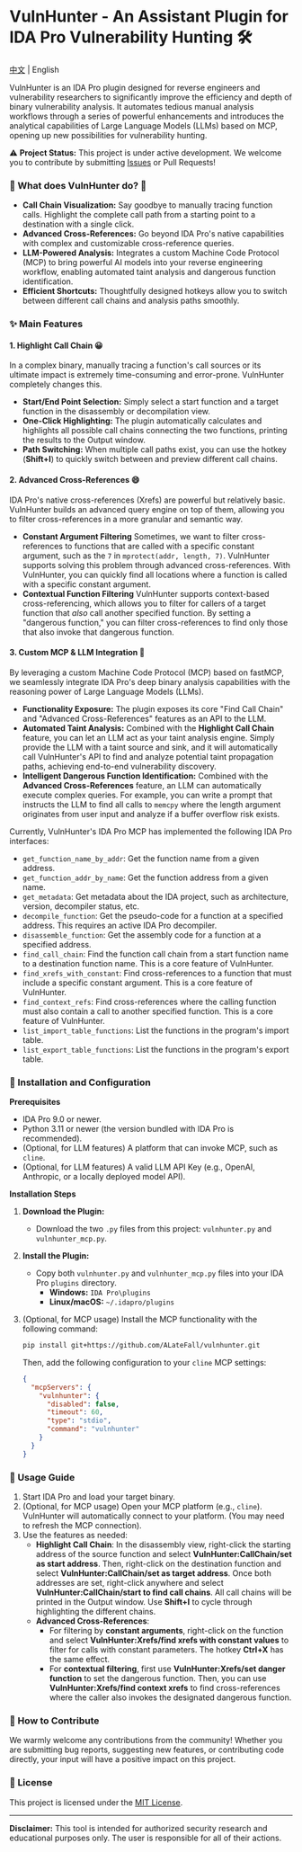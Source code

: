 # VulnHunter - An Assistant Plugin for IDA Pro Vulnerability Hunting 🛠

 [中文](https://github.com/ALateFall/vulnhunter/blob/master/readme_ch.md) | English

VulnHunter is an IDA Pro plugin designed for reverse engineers and vulnerability researchers to significantly improve the efficiency and depth of binary vulnerability analysis. It automates tedious manual analysis workflows through a series of powerful enhancements and introduces the analytical capabilities of Large Language Models (LLMs) based on MCP, opening up new possibilities for vulnerability hunting.

⚠️ **Project Status:** This project is under active development. We welcome you to contribute by submitting [Issues](https://github.com/ALateFall/vulnhunter/issues) or Pull Requests!

### 🌟 What does VulnHunter do? 🤠

- **Call Chain Visualization:** Say goodbye to manually tracing function calls. Highlight the complete call path from a starting point to a destination with a single click.
- **Advanced Cross-References:** Go beyond IDA Pro's native capabilities with complex and customizable cross-reference queries.
- **LLM-Powered Analysis:** Integrates a custom Machine Code Protocol (MCP) to bring powerful AI models into your reverse engineering workflow, enabling automated taint analysis and dangerous function identification.
- **Efficient Shortcuts:** Thoughtfully designed hotkeys allow you to switch between different call chains and analysis paths smoothly.

### ✨ Main Features

#### 1. Highlight Call Chain 😀

In a complex binary, manually tracing a function's call sources or its ultimate impact is extremely time-consuming and error-prone. VulnHunter completely changes this.

- **Start/End Point Selection:** Simply select a start function and a target function in the disassembly or decompilation view.
- **One-Click Highlighting:** The plugin automatically calculates and highlights all possible call chains connecting the two functions, printing the results to the Output window.
- **Path Switching:** When multiple call paths exist, you can use the hotkey (**Shift+I**) to quickly switch between and preview different call chains.

#### 2. Advanced Cross-References 😄

IDA Pro's native cross-references (Xrefs) are powerful but relatively basic. VulnHunter builds an advanced query engine on top of them, allowing you to filter cross-references in a more granular and semantic way.

- **Constant Argument Filtering** Sometimes, we want to filter cross-references to functions that are called with a specific constant argument, such as the `7` in `mprotect(addr, length, 7)`. VulnHunter supports solving this problem through advanced cross-references. With VulnHunter, you can quickly find all locations where a function is called with a specific constant argument.
- **Contextual Function Filtering** VulnHunter supports context-based cross-referencing, which allows you to filter for callers of a target function that *also* call another specified function. By setting a "dangerous function," you can filter cross-references to find only those that also invoke that dangerous function.

#### 3. Custom MCP & LLM Integration 🤖

By leveraging a custom Machine Code Protocol (MCP) based on fastMCP, we seamlessly integrate IDA Pro's deep binary analysis capabilities with the reasoning power of Large Language Models (LLMs).

- **Functionality Exposure:** The plugin exposes its core "Find Call Chain" and "Advanced Cross-References" features as an API to the LLM.
- **Automated Taint Analysis:** Combined with the **Highlight Call Chain** feature, you can let an LLM act as your taint analysis engine. Simply provide the LLM with a taint source and sink, and it will automatically call VulnHunter's API to find and analyze potential taint propagation paths, achieving end-to-end vulnerability discovery.
- **Intelligent Dangerous Function Identification:** Combined with the **Advanced Cross-References** feature, an LLM can automatically execute complex queries. For example, you can write a prompt that instructs the LLM to find all calls to `memcpy` where the length argument originates from user input and analyze if a buffer overflow risk exists.

Currently, VulnHunter's IDA Pro MCP has implemented the following IDA Pro interfaces:

- `get_function_name_by_addr`: Get the function name from a given address.
- `get_function_addr_by_name`: Get the function address from a given name.
- `get_metadata`: Get metadata about the IDA project, such as architecture, version, decompiler status, etc.
- `decompile_function`: Get the pseudo-code for a function at a specified address. This requires an active IDA Pro decompiler.
- `disassemble_function`: Get the assembly code for a function at a specified address.
- `find_call_chain`: Find the function call chain from a start function name to a destination function name. This is a core feature of VulnHunter.
- `find_xrefs_with_constant`: Find cross-references to a function that must include a specific constant argument. This is a core feature of VulnHunter.
- `find_context_refs`: Find cross-references where the calling function must also contain a call to another specified function. This is a core feature of VulnHunter.
- `list_import_table_functions`: List the functions in the program's import table.
- `list_export_table_functions`: List the functions in the program's export table.

### 🔧 Installation and Configuration

**Prerequisites**

- IDA Pro 9.0 or newer.
- Python 3.11 or newer (the version bundled with IDA Pro is recommended).
- (Optional, for LLM features) A platform that can invoke MCP, such as `cline`.
- (Optional, for LLM features) A valid LLM API Key (e.g., OpenAI, Anthropic, or a locally deployed model API).

**Installation Steps**

1. **Download the Plugin:**

   - Download the two `.py` files from this project: `vulnhunter.py` and `vulnhunter_mcp.py`.

2. **Install the Plugin:**

   - Copy both `vulnhunter.py` and `vulnhunter_mcp.py` files into your IDA Pro `plugins` directory.
     - **Windows:** `IDA Pro\plugins`
     - **Linux/macOS:** `~/.idapro/plugins`

3. (Optional, for MCP usage) Install the MCP functionality with the following command:

   ```bash
   pip install git+https://github.com/ALateFall/vulnhunter.git
   ```

   Then, add the following configuration to your `cline` MCP settings:

   ```json
   {
     "mcpServers": {
       "vulnhunter": {
         "disabled": false,
         "timeout": 60,
         "type": "stdio",
         "command": "vulnhunter"
       }
     }
   }
   ```

### 🚀 Usage Guide

1. Start IDA Pro and load your target binary.
2. (Optional, for MCP usage) Open your MCP platform (e.g., `cline`). VulnHunter will automatically connect to your platform. (You may need to refresh the MCP connection).
3. Use the features as needed:
   - **Highlight Call Chain**: In the disassembly view, right-click the starting address of the source function and select **VulnHunter:CallChain/set as start address**. Then, right-click on the destination function and select **VulnHunter:CallChain/set as target address**. Once both addresses are set, right-click anywhere and select **VulnHunter:CallChain/start to find call chains**. All call chains will be printed in the Output window. Use **Shift+I** to cycle through highlighting the different chains.
   - **Advanced Cross-References**:
     - For filtering by **constant arguments**, right-click on the function and select **VulnHunter:Xrefs/find xrefs with constant values** to filter for calls with constant parameters. The hotkey **Ctrl+X** has the same effect.
     - For **contextual filtering**, first use **VulnHunter:Xrefs/set danger function** to set the dangerous function. Then, you can use **VulnHunter:Xrefs/find context xrefs** to find cross-references where the caller also invokes the designated dangerous function.

### 🤝 How to Contribute

We warmly welcome any contributions from the community! Whether you are submitting bug reports, suggesting new features, or contributing code directly, your input will have a positive impact on this project.

### 📜 License

This project is licensed under the [MIT License](https://github.com/ALateFall/vulnhunter/blob/master/LICENSE).

------

**Disclaimer:** This tool is intended for authorized security research and educational purposes only. The user is responsible for all of their actions.
